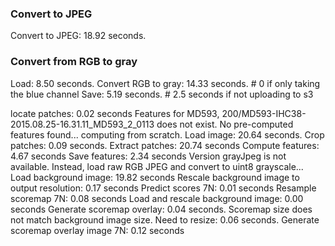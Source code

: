 ### Convert to JPEG
Convert to JPEG: 18.92 seconds.

### Convert from RGB to gray
Load: 8.50 seconds.
Convert RGB to gray: 14.33 seconds. # 0 if only taking the blue channel
Save: 5.19 seconds. # 2.5 seconds if not uploading to s3


locate patches: 0.02 seconds
Features for MD593, 200/MD593-IHC38-2015.08.25-16.31.11_MD593_2_0113 does not exist.
No pre-computed features found... computing from scratch.
Load image: 20.64 seconds.
Crop patches: 0.09 seconds.
Extract patches: 20.74 seconds
Compute features: 4.67 seconds
Save features: 2.34 seconds
Version grayJpeg is not available. Instead, load raw RGB JPEG and convert to uint8 grayscale...
Load background image: 19.82 seconds
Rescale background image to output resolution: 0.17 seconds
Predict scores 7N: 0.01 seconds
Resample scoremap 7N: 0.08 seconds
Load and rescale background image: 0.00 seconds
Generate scoremap overlay: 0.04 seconds.
Scoremap size does not match background image size. Need to resize: 0.06 seconds.
Generate scoremap overlay image 7N: 0.12 seconds
